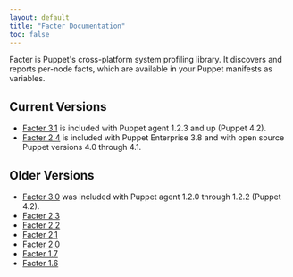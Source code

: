 ```yaml
---
layout: default
title: "Facter Documentation"
toc: false
---
```


Facter is Puppet's cross-platform system profiling library. It discovers and reports per-node facts, which are available in your Puppet manifests as variables.

## Current Versions

* [Facter 3.1](/facter/3.1) is included with Puppet agent 1.2.3 and up (Puppet 4.2).
* [Facter 2.4](/facter/2.4) is included with Puppet Enterprise 3.8 and with open source Puppet versions 4.0 through 4.1.


## Older Versions

* [Facter 3.0](/facter/3.0) was included with Puppet agent 1.2.0 through 1.2.2 (Puppet 4.2).
* [Facter 2.3](/facter/2.3)
* [Facter 2.2](/facter/2.2)
* [Facter 2.1](/facter/2.1)
* [Facter 2.0](/facter/2.0)
* [Facter 1.7](/facter/1.7)
* [Facter 1.6](/facter/1.6)
